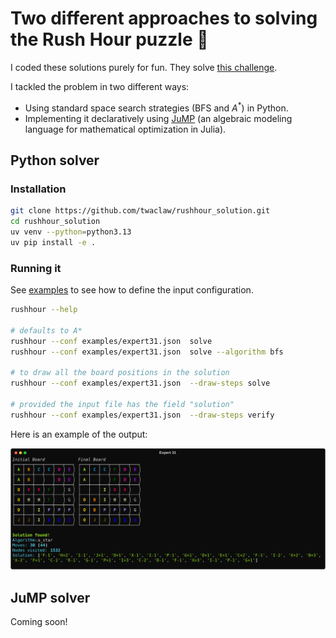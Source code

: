 # Two different approaches to solving the Rush Hour puzzle 🚗

I coded these solutions purely for fun. They solve [this challenge](https://twaclaw.github.io/posts/projects/programming_challenge/).

I tackled the problem in two different ways:

- Using standard space search strategies (BFS and $A^{*}$) in Python.
- Implementing it declaratively using [JuMP](https://jump.dev/) (an algebraic modeling language for mathematical optimization in Julia).


## Python solver

### Installation

```bash
git clone https://github.com/twaclaw/rushhour_solution.git
cd rushhour_solution
uv venv --python=python3.13
uv pip install -e .
```

### Running it

See [examples](./examples) to see how to define the input configuration.

```bash
rushhour --help

# defaults to A*
rushhour --conf examples/expert31.json  solve
rushhour --conf examples/expert31.json  solve --algorithm bfs

# to draw all the board positions in the solution
rushhour --conf examples/expert31.json  --draw-steps solve

# provided the input file has the field "solution"
rushhour --conf examples/expert31.json  --draw-steps verify
```

Here is an example of the output:


![example](./images/example.svg)


## JuMP solver

Coming soon!

<!-- Check [this post]() for an explanation of the approach. -->
